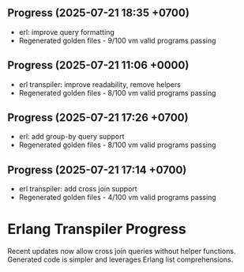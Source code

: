 ## Progress (2025-07-21 18:35 +0700)
- erl: improve query formatting
- Regenerated golden files - 9/100 vm valid programs passing

## Progress (2025-07-21 11:06 +0000)
- erl transpiler: improve readability, remove helpers
- Regenerated golden files - 8/100 vm valid programs passing

## Progress (2025-07-21 17:26 +0700)
- erl: add group-by query support
- Regenerated golden files - 8/100 vm valid programs passing

## Progress (2025-07-21 17:14 +0700)
- erl transpiler: add cross join support
- Regenerated golden files - 4/100 vm valid programs passing

# Erlang Transpiler Progress

Recent updates now allow cross join queries without helper functions. Generated code is simpler and leverages Erlang list comprehensions.
